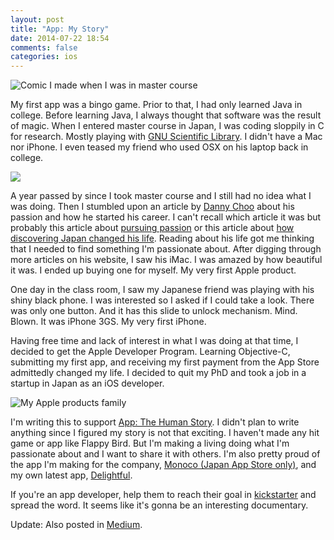 ```yaml
---
layout: post
title: "App: My Story"
date: 2014-07-22 18:54
comments: false
categories: ios
---
```


![Comic I made when I was in master course](https://pbs.twimg.com/media/BtGz0bLIMAA0UEk.jpg)

My first app was a bingo game. Prior to that, I had only learned Java in college. Before learning Java, I always thought that software was the result of magic. When I entered master course in Japan, I was coding sloppily in C for research. Mostly playing with [GNU Scientific Library](http://www.gnu.org/software/gsl/). I didn't have a Mac nor iPhone. I even teased my friend who used OSX on his laptop back in college.

<!--more-->

![](http://i1.kym-cdn.com/photos/images/newsfeed/000/234/765/b7e.jpg)

A year passed by since I took master course and I still had no idea what I was doing. Then I stumbled upon an article by [Danny Choo](http://www.dannychoo.com) about his passion and how he started his career. I can't recall which article it was but probably this article about [pursuing passion](http://www.dannychoo.com/en/post/1691/Pursue+Your+Passion+A+Summary.html) or this article about [how discovering Japan changed his life](http://www.dannychoo.com/en/post/26094/How+Discovering+Japan+Changed+My+Life.html). Reading about his life got me thinking that I needed to find something I'm passionate about. After digging through more articles on his website, I saw his iMac. I was amazed by how beautiful it was. I ended up buying one for myself. My very first Apple product.

One day in the class room, I saw my Japanese friend was playing with his shiny black phone. I was interested so I asked if I could take a look. There was only one button. And it has this slide to unlock mechanism. Mind. Blown. It was iPhone 3GS. My very first iPhone.

Having free time and lack of interest in what I was doing at that time, I decided to get the Apple Developer Program. Learning Objective-C, submitting my first app, and receiving my first payment from the App Store admittedly changed my life. I decided to quit my PhD and took a job in a startup in Japan as an iOS developer.

![My Apple products family](https://nicnocquee.trovebox.com/photo/p40/create/1975d/870x870.jpg)

I'm writing this to support [App: The Human Story](http://appdocumentary.com). I didn't plan to write anything since I figured my story is not that exciting. I haven't made any hit game or app like Flappy Bird. But I'm making a living doing what I'm passionate about and I want to share it with others. I'm also pretty proud of the app I'm making for the company, [Monoco (Japan App Store only)](https://itunes.apple.com/jp/app/monoco-monoko-akusesarinoserekutoshoppu/id539376693?mt=8), and my own latest app, [Delightful](http://www.getdelightfulapp.com).

If you're an app developer, help them to reach their goal in [kickstarter](https://www.kickstarter.com/projects/appdocu/app-the-human-story) and spread the word. It seems like it's gonna be an interesting documentary.

Update: Also posted in [Medium](https://medium.com/@nicnocquee/app-my-story-98803b1299a4).